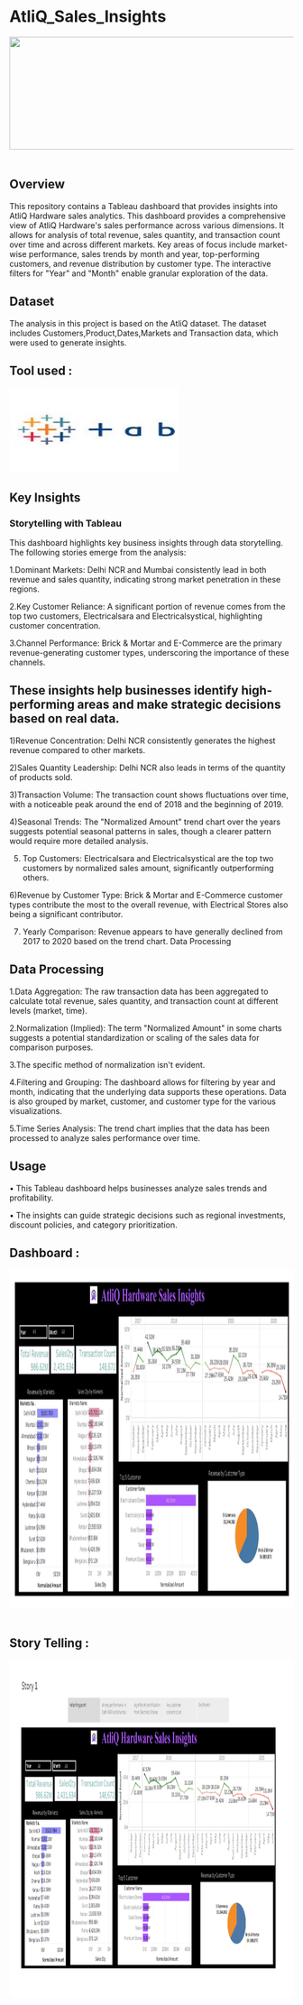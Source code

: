 # AtliQ_Sales_Insights

<img src="Images/Maven Supplies Logo.png" width="2000" height="200"/>&nbsp;

## Overview

This repository contains a Tableau dashboard that provides insights into  AtliQ Hardware sales analytics. This dashboard provides a comprehensive view of AtliQ Hardware's sales performance across various dimensions. It allows for analysis of total revenue, sales quantity, and transaction count over time and across different markets. Key areas of focus include market-wise performance, sales trends by month and year, top-performing customers, and revenue distribution by customer type. The interactive filters for "Year" and "Month" enable granular exploration of the data.

## Dataset

The analysis in this project is based on the AtliQ dataset. The dataset includes Customers,Product,Dates,Markets and Transaction data, which were used to generate insights.

## Tool used :
<img src="Images/tableau logo.jpg" width="300" height="150"/>&nbsp;


## Key Insights

### Storytelling with Tableau

This dashboard highlights key business insights through data storytelling. The following stories emerge from the analysis:

1.Dominant Markets: Delhi NCR and Mumbai consistently lead in both revenue and sales quantity, indicating strong market penetration in these regions.

2.Key Customer Reliance: A significant portion of revenue comes from the top two customers, Electricalsara and Electricalsystical, highlighting customer concentration.

3.Channel Performance: Brick & Mortar and E-Commerce are the primary revenue-generating customer types, underscoring the importance of these channels.
  
  ## These insights help businesses identify high-performing areas and make strategic decisions based on real data.

1)Revenue Concentration: Delhi NCR consistently generates the highest revenue compared to other markets.

2)Sales Quantity Leadership: Delhi NCR also leads in terms of the quantity of products sold.

 3)Transaction Volume: The transaction count shows fluctuations over time, with a noticeable peak around the end of 2018 and the beginning of 2019.
 
4)Seasonal Trends: The "Normalized Amount" trend chart over the years suggests potential seasonal patterns in sales, though a clearer pattern would require more detailed analysis.

5) Top Customers: Electricalsara and Electricalsystical are the top two customers by normalized sales amount, significantly outperforming others.

6)Revenue by Customer Type: Brick & Mortar and E-Commerce customer types contribute the most to the overall revenue, with Electrical Stores also being a 
   significant contributor.
   
7) Yearly Comparison: Revenue appears to have generally declined from 2017 to 2020 based on the trend chart.
Data Processing

## Data Processing
1.Data Aggregation: The raw transaction data has been aggregated to calculate total revenue, sales quantity, and transaction count at different levels (market, time).

2.Normalization (Implied): The term "Normalized Amount" in some charts suggests a potential standardization or scaling of the sales data for comparison purposes. 

3.The specific method of normalization isn't evident.

4.Filtering and Grouping: The dashboard allows for filtering by year and month, indicating that the underlying data supports these operations. Data is also grouped 
   by market, customer, and customer type for the various visualizations.
   
5.Time Series Analysis: The trend chart implies that the data has been processed to analyze sales performance over time.


## Usage

•	This Tableau dashboard helps businesses analyze sales trends and profitability.

•	The insights can guide strategic decisions such as regional investments, discount policies, and category prioritization.

## Dashboard :
<img src="Images/atliQ_sales_insights_dashboard.png" width="2500" height="600"/>&nbsp;

## Story Telling :

<img src="Images/dashboard_story.png" width="2500" height="600"/>&nbsp;
